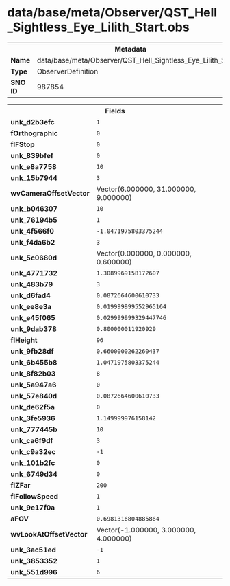 <h1>data/base/meta/Observer/QST_Hell_Sightless_Eye_Lilith_Start.obs</h1><table><tr><th colspan="100%">Metadata</th></tr><tr><td><b>Name</b></td><td>data/base/meta/Observer/QST_Hell_Sightless_Eye_Lilith_Start.obs</td></tr><tr><td><b>Type</b></td><td>ObserverDefinition</td></tr><tr><td><b>SNO ID</b></td><td>987854</td></tr></table>

<table><tr><th colspan="100%">Fields</th></tr><tr><td><b>unk_d2b3efc</b></td><td><code>1</code></td></tr><tr><td><b>fOrthographic</b></td><td><code>0</code></td></tr><tr><td><b>flFStop</b></td><td><code>0</code></td></tr><tr><td><b>unk_839bfef</b></td><td><code>0</code></td></tr><tr><td><b>unk_e8a7758</b></td><td><code>10</code></td></tr><tr><td><b>unk_15b7944</b></td><td><code>3</code></td></tr><tr><td><b>wvCameraOffsetVector</b></td><td>Vector(6.000000, 31.000000, 9.000000)</td></tr><tr><td><b>unk_b046307</b></td><td><code>10</code></td></tr><tr><td><b>unk_76194b5</b></td><td><code>1</code></td></tr><tr><td><b>unk_4f566f0</b></td><td><code>-1.0471975803375244</code></td></tr><tr><td><b>unk_f4da6b2</b></td><td><code>3</code></td></tr><tr><td><b>unk_5c0680d</b></td><td>Vector(0.000000, 0.000000, 0.600000)</td></tr><tr><td><b>unk_4771732</b></td><td><code>1.3089969158172607</code></td></tr><tr><td><b>unk_483b79</b></td><td><code>3</code></td></tr><tr><td><b>unk_d6fad4</b></td><td><code>0.0872664600610733</code></td></tr><tr><td><b>unk_ee8e3a</b></td><td><code>0.019999999552965164</code></td></tr><tr><td><b>unk_e45f065</b></td><td><code>0.029999999329447746</code></td></tr><tr><td><b>unk_9dab378</b></td><td><code>0.800000011920929</code></td></tr><tr><td><b>flHeight</b></td><td><code>96</code></td></tr><tr><td><b>unk_9fb28df</b></td><td><code>0.6600000262260437</code></td></tr><tr><td><b>unk_6b455b8</b></td><td><code>1.0471975803375244</code></td></tr><tr><td><b>unk_8f82b03</b></td><td><code>8</code></td></tr><tr><td><b>unk_5a947a6</b></td><td><code>0</code></td></tr><tr><td><b>unk_57e840d</b></td><td><code>0.0872664600610733</code></td></tr><tr><td><b>unk_de62f5a</b></td><td><code>0</code></td></tr><tr><td><b>unk_3fe5936</b></td><td><code>1.149999976158142</code></td></tr><tr><td><b>unk_777445b</b></td><td><code>10</code></td></tr><tr><td><b>unk_ca6f9df</b></td><td><code>3</code></td></tr><tr><td><b>unk_c9a32ec</b></td><td><code>-1</code></td></tr><tr><td><b>unk_101b2fc</b></td><td><code>0</code></td></tr><tr><td><b>unk_6749d34</b></td><td><code>0</code></td></tr><tr><td><b>flZFar</b></td><td><code>200</code></td></tr><tr><td><b>flFollowSpeed</b></td><td><code>1</code></td></tr><tr><td><b>unk_9e17f0a</b></td><td><code>1</code></td></tr><tr><td><b>aFOV</b></td><td><code>0.6981316804885864</code></td></tr><tr><td><b>wvLookAtOffsetVector</b></td><td>Vector(-1.000000, 3.000000, 4.000000)</td></tr><tr><td><b>unk_3ac51ed</b></td><td><code>-1</code></td></tr><tr><td><b>unk_3853352</b></td><td><code>1</code></td></tr><tr><td><b>unk_551d996</b></td><td><code>6</code></td></tr></table>

